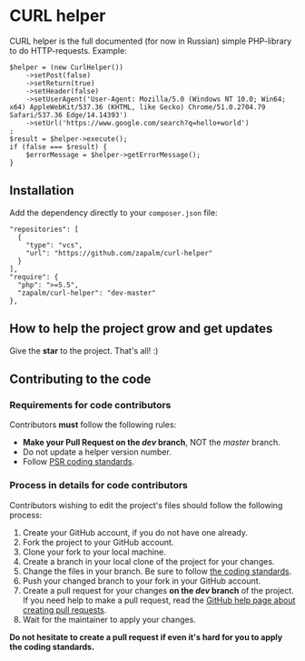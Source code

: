 # CURL helper
CURL helper is the full documented (for now in Russian) simple PHP-library to do HTTP-requests.
Example:
~~~
$helper = (new CurlHelper())
    ->setPost(false)
    ->setReturn(true)
    ->setHeader(false)
    ->setUserAgent('User-Agent: Mozilla/5.0 (Windows NT 10.0; Win64; x64) AppleWebKit/537.36 (KHTML, like Gecko) Chrome/51.0.2704.79 Safari/537.36 Edge/14.14393')
    ->setUrl('https://www.google.com/search?q=hello+world')
;
$result = $helper->execute();
if (false === $result) {
    $errorMessage = $helper->getErrorMessage();
}
~~~

## Installation
Add the dependency directly to your `composer.json` file:
```
"repositories": [
  {
    "type": "vcs",
    "url": "https://github.com/zapalm/curl-helper"
  }
],
"require": {
  "php": ">=5.5",
  "zapalm/curl-helper": "dev-master"
},
```

## How to help the project grow and get updates
Give the **star** to the project. That's all! :)

## Contributing to the code

### Requirements for code contributors

Contributors **must** follow the following rules:

* **Make your Pull Request on the *dev* branch**, NOT the *master* branch.
* Do not update a helper version number.
* Follow [PSR coding standards][1].

### Process in details for code contributors

Contributors wishing to edit the project's files should follow the following process:

1. Create your GitHub account, if you do not have one already.
2. Fork the project to your GitHub account.
3. Clone your fork to your local machine.
4. Create a branch in your local clone of the project for your changes.
5. Change the files in your branch. Be sure to follow [the coding standards][1].
6. Push your changed branch to your fork in your GitHub account.
7. Create a pull request for your changes **on the *dev* branch** of the project.
   If you need help to make a pull request, read the [GitHub help page about creating pull requests][2].
8. Wait for the maintainer to apply your changes.

**Do not hesitate to create a pull request if even it's hard for you to apply the coding standards.**

[1]: https://www.php-fig.org/psr/
[2]: https://help.github.com/articles/about-pull-requests/

